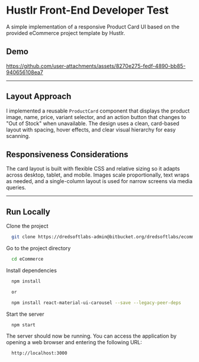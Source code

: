 # Hustlr Front-End Developer Test

A simple implementation of a responsive Product Card UI based on the provided eCommerce project template by Hustlr.

## Demo

https://github.com/user-attachments/assets/8270e275-fedf-4890-bb85-940656108ea7

---

## Layout Approach
I implemented a reusable `ProductCard` component that displays the product image, name, price, variant selector, and an action button that changes to "Out of Stock" when unavailable. The design uses a clean, card-based layout with spacing, hover effects, and clear visual hierarchy for easy scanning.

## Responsiveness Considerations
The card layout is built with flexible CSS and relative sizing so it adapts across desktop, tablet, and mobile. Images scale proportionally, text wraps as needed, and a single-column layout is used for narrow screens via media queries.

---

## Run Locally

Clone the project

```bash
  git clone https://dredsoftlabs-admin@bitbucket.org/dredsoftlabs/ecommerce.git
```

Go to the project directory

```bash
  cd eCommerce
```

Install dependencies

```bash
  npm install

  or 

  npm install react-material-ui-carousel --save --legacy-peer-deps
```

Start the server

```bash
  npm start
```

The server should now be running. You can access the application by opening a web browser and entering the following URL:

```bash
  http://localhost:3000
```
